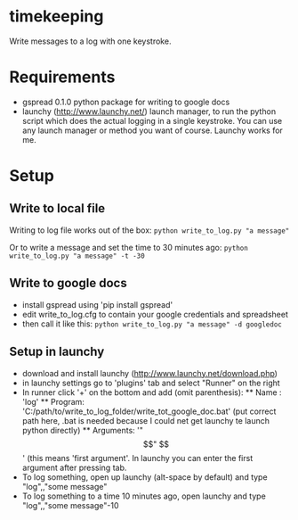 timekeeping
===========
Write messages to a log with one keystroke.

# Requirements
* gspread 0.1.0 python package for writing to google docs
* launchy (http://www.launchy.net/) launch manager, to run the python script which does the actual logging in a single keystroke. You can use any launch manager or method you want of course. Launchy works for me.

# Setup 
## Write to local file
Writing to log file works out of the box:
```python write_to_log.py "a message"```

Or to write a message and set the time to 30 minutes ago:
```python write_to_log.py "a message" -t -30```

## Write to google docs
* install gspread using 'pip install gspread'
* edit write_to_log.cfg to contain your google credentials and spreadsheet
* then call it like this:
   ```python write_to_log.py "a message" -d googledoc```

## Setup in launchy
* download and install launchy (http://www.launchy.net/download.php)
* in launchy settings go to 'plugins' tab and select "Runner" on the right
* In runner click '+' on the bottom and add (omit parenthesis): 
** Name : 'log'
** Program: 'C:/path/to/write_to_log_folder/write_tot_google_doc.bat' (put correct path here, .bat is needed because I could net get launchy te launch python directly)
** Arguments: '"$$" $$'  (this means 'first argument'. In launchy you can enter the first argument after pressing tab.
* To log something, open up launchy (alt-space by default) and type "log",<tab>,"some message"
* To log something to a time 10 minutes ago, open launchy and type "log",<tab>,"some message"<tab>-10

